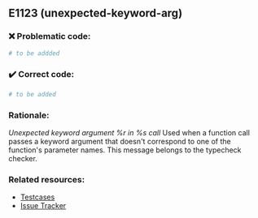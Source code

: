 ## E1123 (unexpected-keyword-arg)

### :x: Problematic code:

```python
# to be addded
```

### :heavy_check_mark: Correct code:

```python
# to be added
```

### Rationale:

 *Unexpected keyword argument %r in %s call*
  Used when a function call passes a keyword argument that doesn't correspond
  to one of the function's parameter names. This message belongs to the
  typecheck checker.



### Related resources:

- [Testcases](#)
- [Issue Tracker](https://github.com/PyCQA/pylint/issues?q=is%3Aissue+%22unexpected-keyword-arg%22+OR+%22E1123%22)
